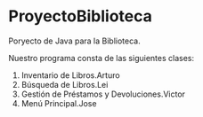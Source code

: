 # ProyectoBiblioteca
Poryecto de Java para la Biblioteca.

Nuestro programa consta de las siguientes clases:
1. Inventario de Libros.Arturo
2. Búsqueda de Libros.Lei
3. Gestión de Préstamos y Devoluciones.Victor
4. Menú Principal.Jose
